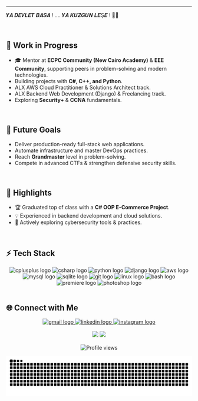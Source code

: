 ---
𝒀𝑨 𝑫𝑬𝑽𝑳𝑬𝑻 𝑩𝑨𝑺𝑨 ! .... 𝒀𝑨 𝑲𝑼𝒁𝑮𝑼𝑵 𝑳𝑬Ş𝑬 ! 🦅🔥


<img src="https://user-images.githubusercontent.com/73097560/115834477-dbab4500-a447-11eb-908a-139a6edaec5c.gif" width="100%" height="2px"/>


## 🔨 Work in Progress
- 🎓 Mentor at **ECPC Community (New Cairo Academy)** & **EEE Community**, supporting peers in problem-solving and modern technologies.  
- Building projects with **C#, C++, and Python**.  
- ALX AWS Cloud Practitioner & Solutions Architect track.  
- ALX Backend Web Development (Django) & Freelancing track.  
- Exploring **Security+** & **CCNA** fundamentals.


<img src="https://user-images.githubusercontent.com/73097560/115834477-dbab4500-a447-11eb-908a-139a6edaec5c.gif" width="100%" height="2px"/>


## 🎯 Future Goals
- Deliver production-ready full-stack web applications.  
- Automate infrastructure and master DevOps practices.  
- Reach **Grandmaster** level in problem-solving.  
- Compete in advanced CTFs & strengthen defensive security skills.  


<img src="https://user-images.githubusercontent.com/73097560/115834477-dbab4500-a447-11eb-908a-139a6edaec5c.gif" width="100%" height="2px"/>


## 📌 Highlights
- 🏆 Graduated top of class with a **C# OOP E-Commerce Project**.  
- 💡 Experienced in backend development and cloud solutions.  
- 🔐 Actively exploring cybersecurity tools & practices.  


<img src="https://user-images.githubusercontent.com/73097560/115834477-dbab4500-a447-11eb-908a-139a6edaec5c.gif" width="100%" height="2px"/>


## ⚡ Tech Stack
<div align="center">
  <img src="https://skillicons.dev/icons?i=cpp" height="60" alt="cplusplus logo" />
  <img src="https://skillicons.dev/icons?i=cs" height="60" alt="csharp logo" />
  <img src="https://skillicons.dev/icons?i=py" height="60" alt="python logo" />
  <img src="https://skillicons.dev/icons?i=django" height="60" alt="django logo" />
  <img src="https://skillicons.dev/icons?i=aws" height="60" alt="aws logo" />
  <img src="https://cdn.jsdelivr.net/gh/devicons/devicon/icons/mysql/mysql-original.svg" height="60" alt="mysql logo" />
  <img src="https://cdn.simpleicons.org/sqlite/003B57" height="60" alt="sqlite logo" />
  <img src="https://cdn.simpleicons.org/git/F05032" height="60" alt="git logo" />
  <img src="https://cdn.jsdelivr.net/gh/devicons/devicon/icons/linux/linux-original.svg" height="60" alt="linux logo" />
  <img src="https://skillicons.dev/icons?i=bash" height="60" alt="bash logo" />
  <img src="https://skillicons.dev/icons?i=pr" height="60" alt="premiere logo" />
  <img src="https://skillicons.dev/icons?i=ps" height="60" alt="photoshop logo" />
</div>

<img src="https://user-images.githubusercontent.com/73097560/115834477-dbab4500-a447-11eb-908a-139a6edaec5c.gif" width="100%" height="2px"/>

## 🌐 Connect with Me
<div align="center">
  <a href="mailto:mohamedramysocial@gmail.com" target="_blank">
    <img src="https://img.shields.io/static/v1?message=Gmail&logo=gmail&label=&color=D14836&logoColor=white&labelColor=&style=for-the-badge" height="25" alt="gmail logo"/>
  </a>
  <a href="https://www.linkedin.com/in/mohamed-ramy-9bb484365" target="_blank">
    <img src="https://img.shields.io/static/v1?message=LinkedIn&logo=linkedin&label=&color=0077B5&logoColor=white&labelColor=&style=for-the-badge" height="25" alt="linkedin logo"/>
  </a>
  <a href="https://www.instagram.com/mo7amed__ramy" target="_blank">
    <img src="https://img.shields.io/static/v1?message=Instagram&logo=instagram&label=&color=E4405F&logoColor=white&labelColor=&style=for-the-badge" height="25" alt="instagram logo"/>
  </a>
</div>

<img src="https://user-images.githubusercontent.com/73097560/115834477-dbab4500-a447-11eb-908a-139a6edaec5c.gif" width="100%" height="2px"/>

<div align="center">
  <img src="https://github-readme-stats.vercel.app/api/top-langs?username=1Mohamed-Ramy1&layout=compact&theme=merko&cache_seconds=300" height="150"/>
  <img src="https://github-readme-stats.vercel.app/api?username=1Mohamed-Ramy1&show_icons=true&theme=merko" height="150"/>
</div>

<img src="https://user-images.githubusercontent.com/73097560/115834477-dbab4500-a447-11eb-908a-139a6edaec5c.gif" width="100%" height="2px"/>

<div align="center">
  <img src="https://komarev.com/ghpvc/?username=1Mohamed-Ramy1&style=for-the-badge&color=ff0000" alt="Profile views"/>
</div>

![snake gif](https://github.com/1Mohamed-Ramy1/1Mohamed-Ramy1/blob/output/github-contribution-grid-snake-dark.svg)

